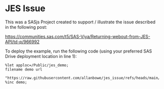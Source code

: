 # JES Issue

This was a SASjs Project created to support / illustrate the issue described in the following post:

https://communities.sas.com/t5/SAS-Viya/Returning-webout-from-JES-API/td-p/966992

To deploy the example, run the following code (using your preferred SAS Drive deployment location in line 1):

```sas
%let apploc=/Public/jes_demo;
filename demo url
 "https://raw.githubusercontent.com/allanbowe/jes_issue/refs/heads/main/viya.sas";
%inc demo;
```